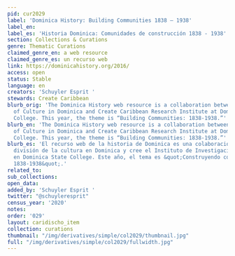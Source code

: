 ```yaml
---
pid: cur2029
label: 'Dominica History: Building Communities 1838 – 1938'
label_en:
label_es: 'Historia Dominica: Comunidades de construcción 1838 - 1938'
section: Collections & Curations
genre: Thematic Curations
claimed_genre_en: a web resource
claimed_genre_es: un recurso web
link: https://dominicahistory.org/2016/
access: open
status: Stable
language: en
creators: 'Schuyler Esprit '
stewards: Create Caribbean
blurb_orig: 'The Dominica History web resource is a collaboration between the Division
  of Culture in Dominica and Create Caribbean Research Institute at Dominica State
  College. This year, the theme is “Building Communities: 1838-1938.”'
blurb_en: 'The Dominica History web resource is a collaboration between the Division
  of Culture in Dominica and Create Caribbean Research Institute at Dominica State
  College. This year, the theme is “Building Communities: 1838-1938.”'
blurb_es: 'El recurso web de la historia de Dominica es una colaboración entre la
  división de la cultura en Dominica y cree el Instituto de Investigación del Caribe
  en Dominica State College. Este año, el tema es &quot;Construyendo comunidades:
  1838-1938&quot;.'
related_to:
sub_collections:
open_data:
added_by: 'Schuyler Esprit '
twitter: "@schuyleresprit"
census_year: '2020'
notes:
order: '029'
layout: caridischo_item
collection: curations
thumbnail: "/img/derivatives/simple/col2029/thumbnail.jpg"
full: "/img/derivatives/simple/col2029/fullwidth.jpg"
---
```

